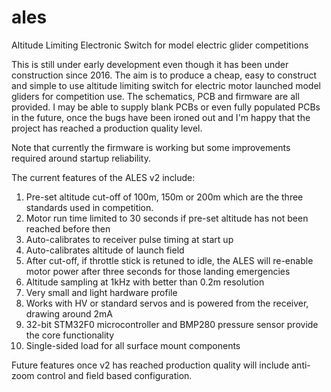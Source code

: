 # ales
Altitude Limiting Electronic Switch for model electric glider competitions

This is still under early development even though it has been under construction since 2016. The aim is to produce a cheap,
easy to construct and simple to use altitude limiting switch for electric motor launched model gliders for competition use.
The schematics, PCB and firmware are all provided. I may be able to supply blank PCBs or even fully populated PCBs in the future,
once the bugs have been ironed out and I'm happy that the project has reached a production quality level.

Note that currently the firmware is working but some improvements required around startup reliability.

The current features of the ALES v2 include:
1) Pre-set altitude cut-off of 100m, 150m or 200m which are the three standards used in competition.
2) Motor run time limited to 30 seconds if pre-set altitude has not been reached before then
3) Auto-calibrates to receiver pulse timing at start up
4) Auto-calibrates altitude of launch field
5) After cut-off, if throttle stick is retuned to idle, the ALES will re-enable motor power after three seconds for those landing emergencies
6) Altitude sampling at 1kHz with better than 0.2m resolution
7) Very small and light hardware profile
8) Works with HV or standard servos and is powered from the receiver, drawing around 2mA
9) 32-bit STM32F0 microcontroller and BMP280 pressure sensor provide the core functionality
10) Single-sided load for all surface mount components

Future features once v2 has reached production quality will include anti-zoom control and field based configuration.
